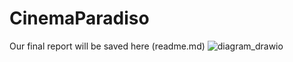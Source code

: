# CinemaParadiso
Our final report will be saved here (readme.md)
![diagram_drawio](https://github.com/user-attachments/assets/5245644d-b0a4-47b8-b2ed-a6002bbbc464)
